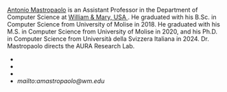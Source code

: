 <a href="https://antoniomastropaolo.com">Antonio Mastropaolo</a> is an Assistant Professor in the Department of Computer Science at <a href="https://www.wm.edu/as/computerscience/">William & Mary, USA </a>. He graduated with his B.Sc. in Computer Science from University of Molise in 2018. He graduated with his M.S. in Computer Science from University of Molise in 2020, and his Ph.D. in Computer Science from Università della Svizzera Italiana in 2024. Dr. Mastropaolo directs the AURA Research Lab.

<ul>
    <li><a href="https://antoniomastropaolo.com"><i class="fa-light fa-globe-pointer"></i></a></li>
    <li><a href="https://www.linkedin.com/in/antonio-mastropaolo-b3a1a2169/"><i class="fa-brands fa-linkedin"></i></a></li>
    <li><a href="https://x.com/AntonioMastro2"><i class="fa-brands fa-x-twitter"></i></a></li>
    <li><i class="fa-solid fa-envelope">mailto:amastropaolo@wm.edu</i></a></li>


</ul>


